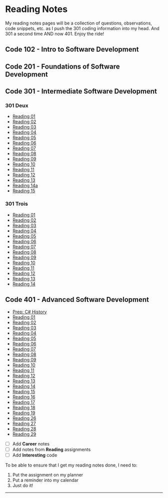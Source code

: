 
# Reading Notes
My reading notes pages will be a collection of questions, observations, code snippets, etc. as I push the 301 coding information into my head.  And 301 a second time AND now 401.  Enjoy the ride!

## Code 102 - Intro to Software Development
## Code 201 - Foundations of Software Development
## Code 301 - Intermediate Software Development
### 301 Deux
- [Reading 01](rl1.md)
- [Reading 02](rl2.md)
- [Reading 03](rl3.md)
- [Reading 04](rl4.md)
- [Reading 05](rl5.md)
- [Reading 06](rl6.md)
- [Reading 07](rl7.md)
- [Reading 08](rl8.md)
- [Reading 09](rl9.md)
- [Reading 10](rl10.md)
- [Reading 11](rl11.md)
- [Reading 12](rl12.md)
- [Reading 13](rl13.md)
- [Reading 14a](rl14a.md)
- [Reading 15](rl15.md)

### 301 Trois
- [Reading 01](1rl.md)
- [Reading 02](2rl.md)
- [Reading 03](3rl.md)
- [Reading 04](4rl.md)
- [Reading 05](5rl.md)
- [Reading 06](6rl.md)
- [Reading 07](7rl.md)
- [Reading 08](8rl.md)
- [Reading 09](9rl.md)
- [Reading 10](10rl.md)
- [Reading 11](11rl.md)
- [Reading 12](12rl.md)
- [Reading 13](13rl.md)
- [Reading 14](14rl.md)


## Code 401 - Advanced Software Development
- [Prep:  C# History](401_preWorkrl.md)
- [Reading 01](401_01rl.md)
- [Reading 02](401_02rl.md)
- [Reading 03](401_03rl.md)
- [Reading 04](401_04rl.md)
- [Reading 05](401_05rl.md)
- [Reading 06](401_06rl.md)
- [Reading 07](401_07rl.md)
- [Reading 08](401_08rl.md)
- [Reading 09](401_09rl.md)
- [Reading 10](401_10rl.md)
- [Reading 11](401_11rl.md)
- [Reading 12](401_12rl.md)
- [Reading 13](401_13rl.md)
- [Reading 14](401_14rl.md)
- [Reading 15](401_15rl.md)
- [Reading 16](401_16rl.md)
- [Reading 17](401_17rl.md)
- [Reading 18](401_18rl.md)
- [Reading 19](401_19rl.md)
- [Reading 26](401_26rl.md)
- [Reading 27](401_27rl.md)
- [Reading 28](401_28rl.md)
- [Reading 29](401_29rl.md)

- [ ] Add **Career** notes
- [ ] Add notes from **Reading** assignments
- [ ] Add **Interesting** code

To be able to ensure that I get my reading notes done, I need to:
1.  Put the assignment on my planner
2.  Put a reminder into my calendar
3.  Just do it!

---

